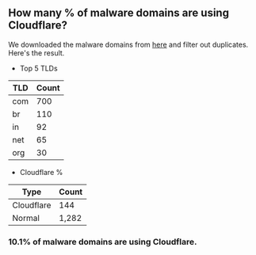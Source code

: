 ## How many % of malware domains are using Cloudflare?


We downloaded the malware domains from [here](https://urlhaus.abuse.ch) and filter out duplicates.
Here's the result.


[//]: # (start replacement)


- Top 5 TLDs

| TLD | Count |
| --- | --- |
| com | 700 |
| br | 110 |
| in | 92 |
| net | 65 |
| org | 30 |


- Cloudflare %

| Type | Count |
| --- | --- |
| Cloudflare | 144 |
| Normal | 1,282 |


### 10.1% of malware domains are using Cloudflare.